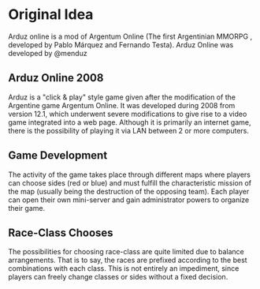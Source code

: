 # Original Idea


Arduz online is a mod of Argentum Online (The first Argentinian MMORPG , developed by Pablo Márquez and Fernando Testa). 
Arduz Online was developed by @menduz

## Arduz Online 2008

Arduz is a "click & play" style game given after the modification of the Argentine game Argentum Online. It was developed during 2008 from version 12.1, which underwent severe modifications to give rise to a video game integrated into a web page. Although it is primarily an internet game, there is the possibility of playing it via LAN between 2 or more computers.  

## Game Development

The activity of the game takes place through different maps where players can choose sides (red or blue) and must fulfill the characteristic mission of the map (usually being the destruction of the opposing team). Each player can open their own mini-server and gain administrator powers to organize their game.

## Race-Class Chooses

The possibilities for choosing race-class are quite limited due to balance arrangements. That is to say, the races are prefixed according to the best combinations with each class. This is not entirely an impediment, since players can freely change classes or sides without a fixed decision.

